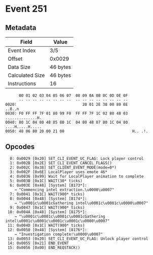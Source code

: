 # Event 251

## Metadata

| Field           | Value    |
|-----------------|----------|
| Event Index     | 3/5      |
| Offset          | 0x0029   |
| Data Size       | 46 bytes |
| Calculated Size | 46 bytes |
| Instructions    | 16       |

```
      00 01 02 03 04 05 06 07  08 09 0A 0B 0C 0D 0E 0F
      -- -- -- -- -- -- -- --  -- -- -- -- -- -- -- --
0020:                             20 01 2E 38 00 80 6E            ..8..n
0030: F0 FF FF 7F 01 80 99 F0  FF FF 7F 1C 02 80 48 03  ..............H.
0040: 80 1C 04 80 48 05 80 1C  04 80 48 07 80 1C 04 80  ....H.....H.....
0050: 48 06 80 20 00 21 00                              H.. .!.         
```

## Opcodes

```
  0: 0x0029 [0x20] SET_CLI_EVENT_UC_FLAG: Lock player control
  1: 0x002B [0x2E] SET_CLI_EVENT_CANCEL_FLAGS()
  2: 0x002C [0x38] SET_CLIENT_EVENT_MODE(mode=0*)
  3: 0x002F [0x6E] LocalPlayer uses emote 46*
  4: 0x0036 [0x99] Wait for LocalPlayer animation to complete
  5: 0x003B [0x1C] WAIT(30* ticks)
  6: 0x003E [0x48] [System] [8173*]:
    → "Commencing intel extraction.\u0000\u0007"
  7: 0x0041 [0x1C] WAIT(900* ticks)
  8: 0x0044 [0x48] [System] [8174*]:
    → "\u0001c\u0001cGathering intel\u0001c\u0001c\u0000\u0007"
  9: 0x0047 [0x1C] WAIT(900* ticks)
 10: 0x004A [0x48] [System] [8175*]:
    → "\u0001c\u0001c\u0001c\u0001cGathering intel\u0001c\u0001c\u0001c\u0001c\u0000\u0007"
 11: 0x004D [0x1C] WAIT(900* ticks)
 12: 0x0050 [0x48] [System] [8176*]:
    → "Investigation complete!\u0000\u0007"
 13: 0x0053 [0x20] SET_CLI_EVENT_UC_FLAG: Unlock player control
 14: 0x0055 [0x21] END_EVENT
 15: 0x0056 [0x00] END_REQSTACK()
```
